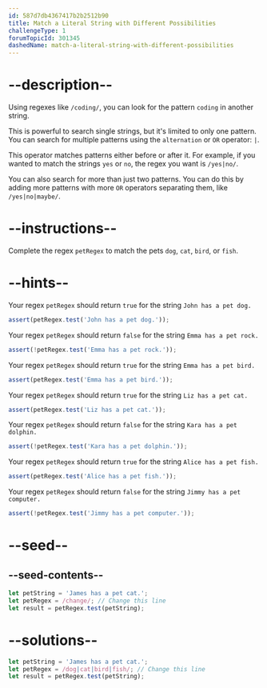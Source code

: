 ```yaml
---
id: 587d7db4367417b2b2512b90
title: Match a Literal String with Different Possibilities
challengeType: 1
forumTopicId: 301345
dashedName: match-a-literal-string-with-different-possibilities
---
```


# --description--

Using regexes like `/coding/`, you can look for the pattern `coding` in another string.

This is powerful to search single strings, but it's limited to only one pattern. You can search for multiple patterns using the `alternation` or `OR` operator: `|`.

This operator matches patterns either before or after it. For example, if you wanted to match the strings `yes` or `no`, the regex you want is `/yes|no/`.

You can also search for more than just two patterns. You can do this by adding more patterns with more `OR` operators separating them, like `/yes|no|maybe/`.

# --instructions--

Complete the regex `petRegex` to match the pets `dog`, `cat`, `bird`, or `fish`.

# --hints--

Your regex `petRegex` should return `true` for the string `John has a pet dog.`

```js
assert(petRegex.test('John has a pet dog.'));
```

Your regex `petRegex` should return `false` for the string `Emma has a pet rock.`

```js
assert(!petRegex.test('Emma has a pet rock.'));
```

Your regex `petRegex` should return `true` for the string `Emma has a pet bird.`

```js
assert(petRegex.test('Emma has a pet bird.'));
```

Your regex `petRegex` should return `true` for the string `Liz has a pet cat.`

```js
assert(petRegex.test('Liz has a pet cat.'));
```

Your regex `petRegex` should return `false` for the string `Kara has a pet dolphin.`

```js
assert(!petRegex.test('Kara has a pet dolphin.'));
```

Your regex `petRegex` should return `true` for the string `Alice has a pet fish.`

```js
assert(petRegex.test('Alice has a pet fish.'));
```

Your regex `petRegex` should return `false` for the string `Jimmy has a pet computer.`

```js
assert(!petRegex.test('Jimmy has a pet computer.'));
```

# --seed--

## --seed-contents--

```js
let petString = 'James has a pet cat.';
let petRegex = /change/; // Change this line
let result = petRegex.test(petString);
```

# --solutions--

```js
let petString = 'James has a pet cat.';
let petRegex = /dog|cat|bird|fish/; // Change this line
let result = petRegex.test(petString);
```
